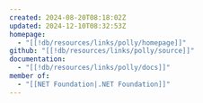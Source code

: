 ```yaml
---
created: 2024-08-20T08:18:02Z
updated: 2024-12-10T08:32:53Z
homepage:
  - "[[!db/resources/links/polly/homepage]]"
github: "[[!db/resources/links/polly/source]]"
documentation:
  - "[[!db/resources/links/polly/docs]]"
member of:
  - "[[NET Foundation|.NET Foundation]]"
---
```

